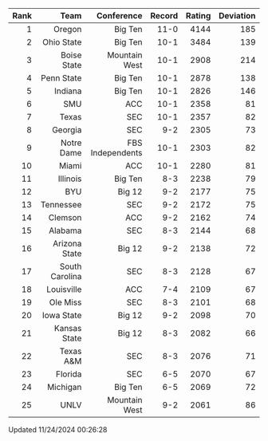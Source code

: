 | Rank  | Team                 | Conference           | Record   | Rating | Deviation |
| ---:  | ---:                 | ---:                 | ---:     | ---:   | ---:      |
| 1     | Oregon               | Big Ten              | 11-0     | 4144   | 185       |
| 2     | Ohio State           | Big Ten              | 10-1     | 3484   | 139       |
| 3     | Boise State          | Mountain West        | 10-1     | 2908   | 214       |
| 4     | Penn State           | Big Ten              | 10-1     | 2878   | 138       |
| 5     | Indiana              | Big Ten              | 10-1     | 2826   | 146       |
| 6     | SMU                  | ACC                  | 10-1     | 2358   | 81        |
| 7     | Texas                | SEC                  | 10-1     | 2357   | 82        |
| 8     | Georgia              | SEC                  | 9-2      | 2305   | 73        |
| 9     | Notre Dame           | FBS Independents     | 10-1     | 2303   | 82        |
| 10    | Miami                | ACC                  | 10-1     | 2280   | 81        |
| 11    | Illinois             | Big Ten              | 8-3      | 2238   | 79        |
| 12    | BYU                  | Big 12               | 9-2      | 2177   | 75        |
| 13    | Tennessee            | SEC                  | 9-2      | 2172   | 75        |
| 14    | Clemson              | ACC                  | 9-2      | 2162   | 74        |
| 15    | Alabama              | SEC                  | 8-3      | 2144   | 68        |
| 16    | Arizona State        | Big 12               | 9-2      | 2138   | 72        |
| 17    | South Carolina       | SEC                  | 8-3      | 2128   | 67        |
| 18    | Louisville           | ACC                  | 7-4      | 2109   | 67        |
| 19    | Ole Miss             | SEC                  | 8-3      | 2101   | 68        |
| 20    | Iowa State           | Big 12               | 9-2      | 2098   | 70        |
| 21    | Kansas State         | Big 12               | 8-3      | 2082   | 66        |
| 22    | Texas A&M            | SEC                  | 8-3      | 2076   | 71        |
| 23    | Florida              | SEC                  | 6-5      | 2070   | 67        |
| 24    | Michigan             | Big Ten              | 6-5      | 2069   | 72        |
| 25    | UNLV                 | Mountain West        | 9-2      | 2061   | 86        |

Updated 11/24/2024 00:26:28

